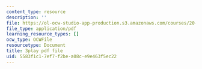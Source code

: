```yaml
---
content_type: resource
description: ''
file: https://ol-ocw-studio-app-production.s3.amazonaws.com/courses/20-219-becoming-the-next-bill-nye-writing-and-hosting-the-educational-show-january-iap-2015/5583f1c17ef7f2bea08ce9e463f5ec22_ZMe7jSsPmW4.pdf
file_type: application/pdf
learning_resource_types: []
ocw_type: OCWFile
resourcetype: Document
title: 3play pdf file
uid: 5583f1c1-7ef7-f2be-a08c-e9e463f5ec22
---
```

